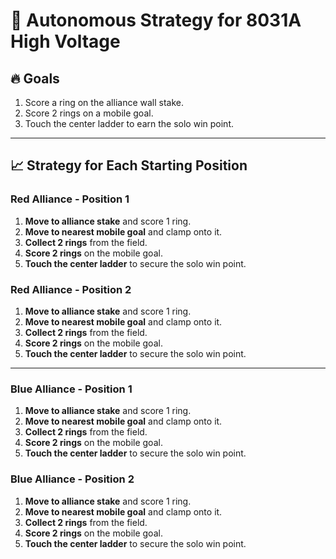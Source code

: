 # 🚀 Autonomous Strategy for 8031A High Voltage

## 🔥 Goals
1. Score a ring on the alliance wall stake.  
2. Score 2 rings on a mobile goal.  
3. Touch the center ladder to earn the solo win point.  

---

## 📈 Strategy for Each Starting Position
### **Red Alliance - Position 1**
1. **Move to alliance stake** and score 1 ring.
2. **Move to nearest mobile goal** and clamp onto it.  
3. **Collect 2 rings** from the field.  
4. **Score 2 rings** on the mobile goal.  
5. **Touch the center ladder** to secure the solo win point.  

### **Red Alliance - Position 2**
1. **Move to alliance stake** and score 1 ring.
2. **Move to nearest mobile goal** and clamp onto it.  
3. **Collect 2 rings** from the field.  
4. **Score 2 rings** on the mobile goal.  
5. **Touch the center ladder** to secure the solo win point.  

---

### **Blue Alliance - Position 1**
1. **Move to alliance stake** and score 1 ring.
2. **Move to nearest mobile goal** and clamp onto it.  
3. **Collect 2 rings** from the field.  
4. **Score 2 rings** on the mobile goal.  
5. **Touch the center ladder** to secure the solo win point.  

### **Blue Alliance - Position 2**
1. **Move to alliance stake** and score 1 ring.
2. **Move to nearest mobile goal** and clamp onto it.  
3. **Collect 2 rings** from the field.  
4. **Score 2 rings** on the mobile goal.  
5. **Touch the center ladder** to secure the solo win point.  
